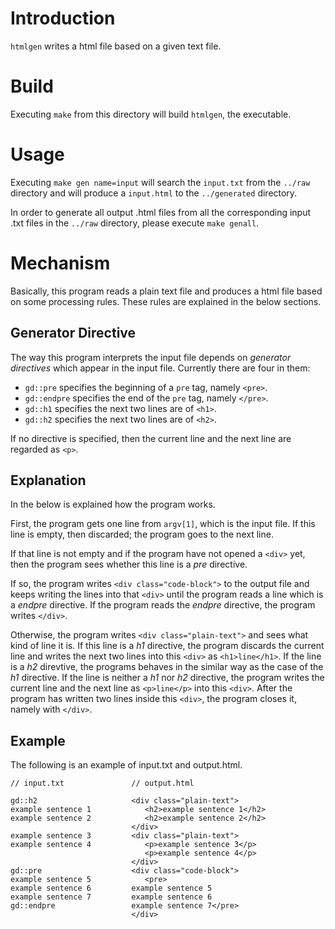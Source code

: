 # Introduction
`htmlgen` writes a html file based on a given text file.

# Build
Executing `make` from this directory will build `htmlgen`, the executable.

# Usage
Executing `make gen name=input` will search the `input.txt` from the `../raw` directory and will produce a `input.html` to the `../generated` directory.

In order to generate all output .html files from all the corresponding input .txt files in the `../raw` directory, please execute `make genall`.

# Mechanism
Basically, this program reads a plain text file and produces a html file based on some processing rules. These rules are explained in the below sections.
## Generator Directive
The way this program interprets the input file depends on *generator directives* which appear in the input file. Currently there are four in them:
- `gd::pre` specifies the beginning of a `pre` tag, namely `<pre>`.
- `gd::endpre` specifies the end of the `pre` tag, namely `</pre>`.
- `gd::h1` specifies the next two lines are of `<h1>`.
- `gd::h2` specifies the next two lines are of `<h2>`.

If no directive is specified, then the current line and the next line are regarded as `<p>`.

## Explanation
In the below is explained how the program works.

First, the program gets one line from `argv[1]`, which is the input file. If this line is empty, then discarded; the program goes to the next line.

If that line is not empty and if the program have not opened a `<div>` yet, then the program sees whether this line is a *pre* directive.

If so, the program writes `<div class="code-block">` to the output file and keeps writing the lines into that `<div>` until the program reads a line which is a *endpre* directive. If the program reads the *endpre* directive, the program writes `</div>`.

Otherwise, the program writes `<div class="plain-text">` and sees what kind of line it is. If this line is a *h1* directive, the program discards the current line and writes the next two lines into this `<div>` as `<h1>line</h1>`. If the line is a *h2* direvtive, the programs behaves in the similar way as the case of the *h1* directive. If the line is neither a *h1* nor *h2* directive, the program writes the current line and the next line as `<p>line</p>` into this `<div>`. After the program has written two lines inside this `<div>`, the program closes it, namely with `</div>`.

## Example
The following is an example of input.txt and output.html.

```
// input.txt               // output.html

gd::h2                     <div class="plain-text">
example sentence 1            <h2>example sentence 1</h2>
example sentence 2            <h2>example sentence 2</h2>
                           </div>
example sentence 3         <div class="plain-text">
example sentence 4            <p>example sentence 3</p>
                              <p>example sentence 4</p>
                           </div>
gd::pre                    <div class="code-block">
example sentence 5            <pre>
example sentence 6         example sentence 5
example sentence 7         example sentence 6
gd::endpre                 example sentence 7</pre>
                           </div>
```
